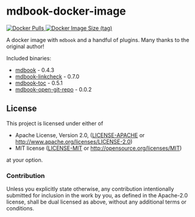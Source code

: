 # mdbook-docker-image

[
  ![Docker Pulls](https://img.shields.io/docker/pulls/wonderfulspam/mdbook-docker-image)
  ![Docker Image Size (tag)](https://img.shields.io/docker/image-size/wonderfulspam/mdbook-docker-image/latest)
][image]

A docker image with `mdbook` and a handful of plugins. Many thanks to the original
author!

Included binaries:

- [mdbook](https://crates.io/crates/mdbook) - 0.4.3
- [mdbook-linkcheck](https://crates.io/crates/mdbook-linkcheck) - 0.7.0
- [mdbook-toc](https://crates.io/crates/mdbook-toc) - 0.5.1
- [mdbook-open-git-repo](https://crates.io/crates/mdbook-open-git-repo) - 0.0.2

## License

This project is licensed under either of

 * Apache License, Version 2.0, ([LICENSE-APACHE](LICENSE-APACHE.md) or
   http://www.apache.org/licenses/LICENSE-2.0)
 * MIT license ([LICENSE-MIT](LICENSE-MIT.md) or
   http://opensource.org/licenses/MIT)

at your option.

### Contribution

Unless you explicitly state otherwise, any contribution intentionally
submitted for inclusion in the work by you, as defined in the Apache-2.0
license, shall be dual licensed as above, without any additional terms or
conditions.

[image]: https://hub.docker.com/r/wonderfulspam/mdbook-docker-image
